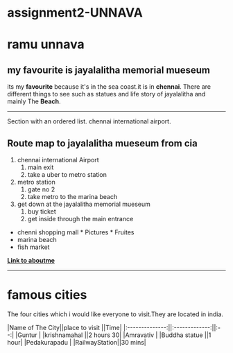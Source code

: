 # assignment2-UNNAVA
# ramu unnava
## my favourite is jayalalitha memorial mueseum
its my **favourite** because it's in the sea coast.it is in **chennai**. There are different things to see such as statues and life story of jayalalitha and mainly The **Beach**.
***
Section with an ordered list.
chennai international airport. 
## Route map to jayalalitha mueseum from cia
1. chennai international Airport
      1. main exit
      2. take a uber to metro station
2. metro station
      1. gate no 2
      2. take metro to the marina beach
3. get down at the jayalalitha memorial mueseum
      1. buy ticket
      2. get inside through the main entrance
* chenni shopping mall
      * Pictures
      * Fruites
* marina beach
* fish market

**[Link to aboutme](AboutMe.md)**

***
# famous cities

The four cities which i would like everyone to visit.They are located in india.

|Name of The City||place to visit ||Time|
|:--------------:||:-------------:||:--:|
|Guntur          | |krishnamahal  ||2 hours 30|
|Amravativ       | |Buddha statue ||1 hour|
|Pedakurapadu    | |RailwayStation||30 mins|



